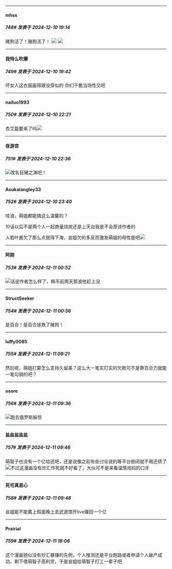 ﻿
*****

####  mhss  
##### 748#       发表于 2024-12-10 19:14

赌狗活了！赌狗活了！
<img src="https://p.sda1.dev/20/f513c97f2c5fe0b3b855a913a2024f77/2024-12-10_19-13-37.png" referrerpolicy="no-referrer">
<img src="https://p.sda1.dev/20/b2b125d28a4f61270ad494d0d7463c6c/2024-12-10_19-13-42.png" referrerpolicy="no-referrer">


*****

####  我特么吹爆  
##### 749#       发表于 2024-12-10 19:42

坏女人这衣服画得跟没穿似的
你们干脆当场性交吧


*****

####  nailuo1993  
##### 750#       发表于 2024-12-10 22:21

杏艾篇要来了吗<img src="https://static.saraba1st.com/image/smiley/face2017/072.png" referrerpolicy="no-referrer">


*****

####  夜游宫  
##### 751#       发表于 2024-12-10 22:36

<img src="https://static.saraba1st.com/image/smiley/face2017/037.png" referrerpolicy="no-referrer">改名狂赌之渊吧！


*****

####  Asukalangley33  
##### 752#       发表于 2024-12-10 23:40

哇浪，萌姐都能搞这么温馨的？

10话以后不是两个人一起商量烧炭还是上天台我是不会原谅作者的

人若叶酱欠了那么点就得下海，韭姐欠的多反而激发萌姐的母性是吧<img src="https://static.saraba1st.com/image/smiley/face2017/233.png" referrerpolicy="no-referrer">


*****

####  阿刚  
##### 753#       发表于 2024-12-11 00:52

<img src="https://static.saraba1st.com/image/smiley/face2017/091.png" referrerpolicy="no-referrer">话说作者怎么样了，韩币前两天那波他赶上没

*****

####  StructSeeker  
##### 754#       发表于 2024-12-11 00:56

是百合！是百合拯救了赌狗！


*****

####  luffy0085  
##### 755#       发表于 2024-12-11 09:21

然后呢，萌姐打算怎么支持久留美？这么大一笔实打实的欠款可不是靠百合力就能一笔勾销的吧？


*****

####  osore  
##### 756#       发表于 2024-12-11 09:36

<img src="https://static.saraba1st.com/image/smiley/face2017/067.png" referrerpolicy="no-referrer">跑去俄罗斯躲债


*****

####  盐盐盐盐盐  
##### 757#       发表于 2024-12-11 09:46

萌智子也没有一个亿给还吧，还是说像之前有些讨论说的等平台倒闭就不用还债了<img src="https://static.saraba1st.com/image/smiley/face2017/067.png" referrerpolicy="no-referrer">不过这漫画没有炒汇作死就不好看了，大伙可不是来看温情戏码的口牙

*****

####  死宅真恶心  
##### 758#       发表于 2024-12-11 09:48

韭姐能不能戴上假面晚上去武道馆开live赚回一个亿


*****

####  Prairial  
##### 759#       发表于 2024-12-11 18:06

这个漫画貌似没有抄汇暴赚的先例，个人推测还是平台跑路或者申请个人破产成功，剩下借萌智子高利贷，于是韭姐给萌智子打工一辈子吧

